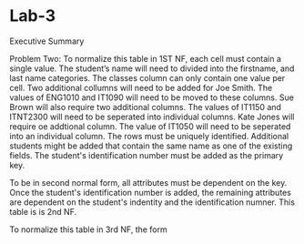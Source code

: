 # Lab-3

Executive Summary

Problem Two:
To normalize this table in 1ST NF, each cell must contain a single value.  The student’s name will need to divided into the firstname, and last name categories. The classes column can only contain one value per cell. Two additional collumns will need to be added for Joe Smith. The values of ENG1010 and IT1090 will need to be moved to these columns. Sue Brown will also require two additional columns. The values of IT1150 and ITNT2300 will need to be seperated into individual columns. Kate Jones will require oe addtional column. The value of IT1050 will need to be seperated into an individual column. The rows must
be uniquely identified. Additional students might be added that contain the same name as one of the existing fields. The student's identification number must be added as the primary key.

To be in second normal form, all attributes must be dependent on the key. Once the student's identification number is added, the remaining attributes are dependent on the student's indentity and the identification numner. This table is is 2nd NF. 

To normalize this table in 3rd NF, the form 


